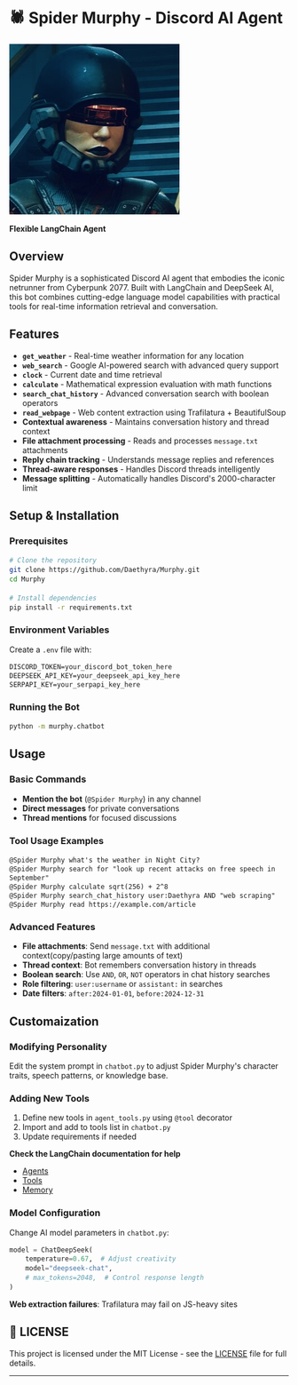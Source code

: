 # 🕷️ Spider Murphy - Discord AI Agent

![Spider Murphy](./assets/spider-murphy.jpeg)

**Flexible LangChain Agent**

## Overview

Spider Murphy is a sophisticated Discord AI agent that embodies the iconic netrunner from Cyberpunk 2077. Built with LangChain and DeepSeek AI, this bot combines cutting-edge language model capabilities with practical tools for real-time information retrieval and conversation.

## Features

- **`get_weather`** - Real-time weather information for any location
- **`web_search`** - Google AI-powered search with advanced query support
- **`clock`** - Current date and time retrieval  
- **`calculate`** - Mathematical expression evaluation with math functions
- **`search_chat_history`** - Advanced conversation search with boolean operators
- **`read_webpage`** - Web content extraction using Trafilatura + BeautifulSoup
- **Contextual awareness** - Maintains conversation history and thread context
- **File attachment processing** - Reads and processes `message.txt` attachments
- **Reply chain tracking** - Understands message replies and references
- **Thread-aware responses** - Handles Discord threads intelligently
- **Message splitting** - Automatically handles Discord's 2000-character limit

## Setup & Installation

### **Prerequisites**
```bash
# Clone the repository
git clone https://github.com/Daethyra/Murphy.git
cd Murphy

# Install dependencies
pip install -r requirements.txt
```

### **Environment Variables**
Create a `.env` file with:
```env
DISCORD_TOKEN=your_discord_bot_token_here
DEEPSEEK_API_KEY=your_deepseek_api_key_here  
SERPAPI_KEY=your_serpapi_key_here
```

### **Running the Bot**
```bash
python -m murphy.chatbot
```

## Usage

### **Basic Commands**
- **Mention the bot** (`@Spider Murphy`) in any channel
- **Direct messages** for private conversations
- **Thread mentions** for focused discussions

### **Tool Usage Examples**
```
@Spider Murphy what's the weather in Night City?
@Spider Murphy search for "look up recent attacks on free speech in September"
@Spider Murphy calculate sqrt(256) + 2^8
@Spider Murphy search_chat_history user:Daethyra AND "web scraping"
@Spider Murphy read https://example.com/article
```

### **Advanced Features**
- **File attachments**: Send `message.txt` with additional context(copy/pasting large amounts of text)
- **Thread context**: Bot remembers conversation history in threads
- **Boolean search**: Use `AND`, `OR`, `NOT` operators in chat history searches
- **Role filtering**: `user:username` or `assistant:` in searches
- **Date filters**: `after:2024-01-01`, `before:2024-12-31`

## Customaization

### **Modifying Personality**
Edit the system prompt in `chatbot.py` to adjust Spider Murphy's character traits, speech patterns, or knowledge base.

### **Adding New Tools**
1. Define new tools in `agent_tools.py` using `@tool` decorator
2. Import and add to tools list in `chatbot.py`
3. Update requirements if needed

**Check the LangChain documentation for help**
  - [Agents](https://docs.langchain.com/oss/python/langchain/tools)
  - [Tools](https://docs.langchain.com/oss/python/langchain/tools)
  - [Memory](https://docs.langchain.com/oss/python/langchain/short-term-memory)

### **Model Configuration**
Change AI model parameters in `chatbot.py`:
```python
model = ChatDeepSeek(
    temperature=0.67,  # Adjust creativity
    model="deepseek-chat",
    # max_tokens=2048,  # Control response length
)
```

**Web extraction failures**: Trafilatura may fail on JS-heavy sites

## 📜 LICENSE

This project is licensed under the MIT License - see the [LICENSE](./LICENSE) file for full details.

---